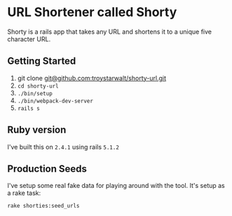 # URL Shortener called Shorty

Shorty is a rails app that takes any URL and shortens it to a unique five character URL.

## Getting Started
1. git clone [git@github.com:troystarwalt/shorty-url.git](git@github.com:troystarwalt/shorty-url.git)
2. `cd shorty-url`
3. `./bin/setup`
4. `./bin/webpack-dev-server`
5. `rails s`


## Ruby version
I've built this on `2.4.1` using rails `5.1.2`

## Production Seeds
I've setup some real fake data for playing around with the tool. It's setup as a rake task:

`rake shorties:seed_urls`
